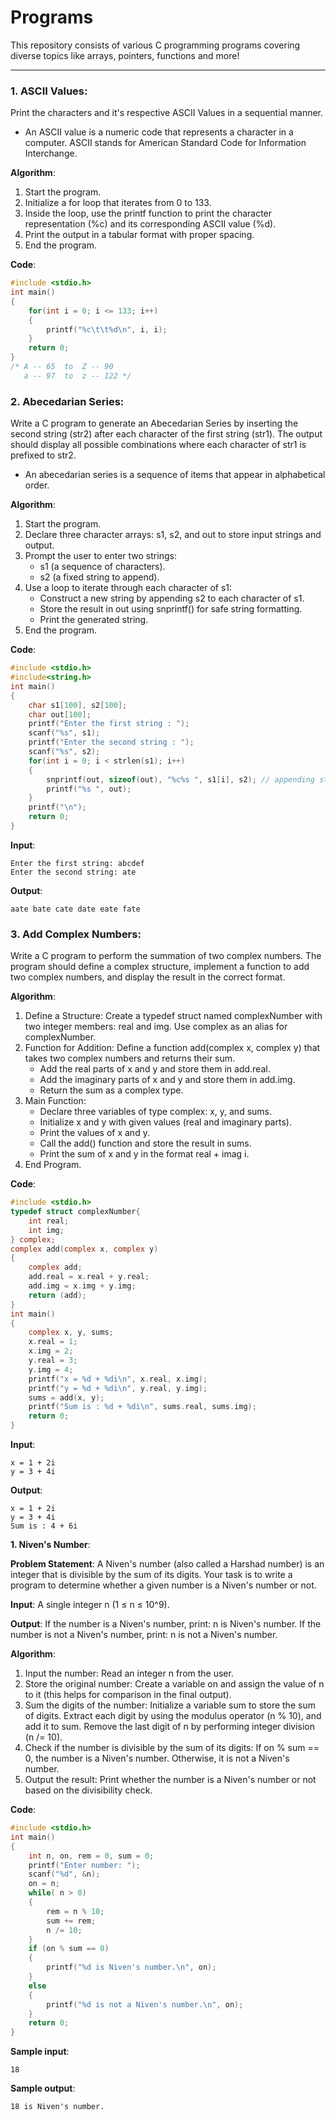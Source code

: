 # Programs
This repository consists of various C programming programs covering diverse topics like arrays, pointers, functions and more!

---
### 1. ASCII Values:
Print the characters and it's respective ASCII Values in a sequential manner.
- An ASCII value is a numeric code that represents a character in a computer. ASCII stands for American Standard Code for Information Interchange.
  
**Algorithm**:
1. Start the program.
2. Initialize a for loop that iterates from 0 to 133.
3. Inside the loop, use the printf function to print the character representation (%c) and its corresponding ASCII value (%d).
4. Print the output in a tabular format with proper spacing.
5. End the program.

**Code**:
```c
#include <stdio.h>
int main()
{
    for(int i = 0; i <= 133; i++)
    {
        printf("%c\t\t%d\n", i, i);
    }
    return 0;
}
/* A -- 65  to  Z -- 90
   a -- 97  to  z -- 122 */
```

### 2. Abecedarian Series:
Write a C program to generate an Abecedarian Series by inserting the second string (str2) after each character of the first string (str1). The output should display all possible combinations where each character of str1 is prefixed to str2.
- An abecedarian series is a sequence of items that appear in alphabetical order.

**Algorithm**:
1. Start the program.
2. Declare three character arrays: s1, s2, and out to store input strings and output.
3. Prompt the user to enter two strings:
   - s1 (a sequence of characters).
   - s2 (a fixed string to append).
4. Use a loop to iterate through each character of s1:
   - Construct a new string by appending s2 to each character of s1.
   - Store the result in out using snprintf() for safe string formatting.
   - Print the generated string.
5. End the program.

**Code**:
```c
#include <stdio.h>
#include<string.h>
int main()
{
    char s1[100], s2[100];
    char out[100];
    printf("Enter the first string : ");
    scanf("%s", s1);
    printf("Enter the second string : ");
    scanf("%s", s2);
    for(int i = 0; i < strlen(s1); i++)
    {
        snprintf(out, sizeof(out), "%c%s ", s1[i], s2); // appending strings in empty array 'out'
        printf("%s ", out);
    }
    printf("\n");
    return 0;
}
```

**Input**:
```
Enter the first string: abcdef  
Enter the second string: ate  
```
**Output**:
```
aate bate cate date eate fate  
```

### 3. Add Complex Numbers:
Write a C program to perform the summation of two complex numbers. The program should define a complex structure, implement a function to add two complex numbers, and display the result in the correct format.

**Algorithm**:
1. Define a Structure: Create a typedef struct named complexNumber with two integer members: real and img. Use complex as an alias for complexNumber.
2. Function for Addition: Define a function add(complex x, complex y) that takes two complex numbers and returns their sum.
   - Add the real parts of x and y and store them in add.real.
   - Add the imaginary parts of x and y and store them in add.img.
   - Return the sum as a complex type.
3. Main Function:
   - Declare three variables of type complex: x, y, and sums.
   - Initialize x and y with given values (real and imaginary parts).
   - Print the values of x and y.
   - Call the add() function and store the result in sums.
   - Print the sum of x and y in the format real + imag i.
4. End Program.

**Code**:
```c
#include <stdio.h>
typedef struct complexNumber{
    int real;
    int img;
} complex; 
complex add(complex x, complex y)
{
    complex add;
    add.real = x.real + y.real;
    add.img = x.img + y.img;
    return (add);
}
int main()
{
    complex x, y, sums;
    x.real = 1;
    x.img = 2;
    y.real = 3;
    y.img = 4;
    printf("x = %d + %di\n", x.real, x.img);
    printf("y = %d + %di\n", y.real, y.img);
    sums = add(x, y);
    printf("Sum is : %d + %di\n", sums.real, sums.img);
    return 0;
}
```
**Input**:
```
x = 1 + 2i  
y = 3 + 4i  
```
**Output**:
```
x = 1 + 2i  
y = 3 + 4i  
Sum is : 4 + 6i  
```

**1. Niven's Number**:

**Problem Statement**:
A Niven's number (also called a Harshad number) is an integer that is divisible by the sum of its digits. Your task is to write a program to determine whether a given number is a Niven's number or not.

**Input**:
A single integer n (1 ≤ n ≤ 10^9).

**Output**:
If the number is a Niven's number, print:
n is Niven's number.
If the number is not a Niven's number, print:
n is not a Niven's number.

**Algorithm**:
1. Input the number: Read an integer n from the user.
2. Store the original number: Create a variable on and assign the value of n to it (this helps for comparison in the final output).
3. Sum the digits of the number:
   Initialize a variable sum to store the sum of digits.
   Extract each digit by using the modulus operator (n % 10), and add it to sum.
   Remove the last digit of n by performing integer division (n /= 10).
4. Check if the number is divisible by the sum of its digits:
   If on % sum == 0, the number is a Niven's number.
   Otherwise, it is not a Niven's number.
5. Output the result: Print whether the number is a Niven's number or not based on the divisibility check.

**Code**:
```c
#include <stdio.h>
int main()
{
    int n, on, rem = 0, sum = 0;
    printf("Enter number: ");
    scanf("%d", &n);
    on = n;
    while( n > 0)
    {
        rem = n % 10;
        sum += rem;
        n /= 10;
    }
    if (on % sum == 0)
    {
        printf("%d is Niven's number.\n", on);
    }
    else
    {
        printf("%d is not a Niven's number.\n", on);
    }
    return 0;
}
```

**Sample input**:
```
18
```

**Sample output**:
```
18 is Niven's number.
```
